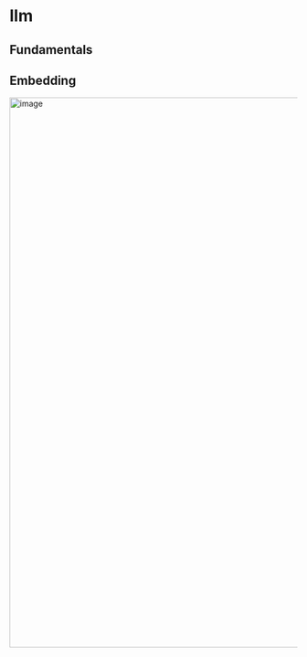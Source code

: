 # llm

## Fundamentals

## Embedding

<img width="963" alt="image" src="https://github.com/szy0syz/llm/assets/10555820/9fcb4408-8957-492b-893e-c8346f69db60">
